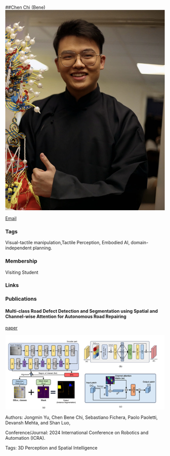 ##Chen Chi (Bene)
![Chenchi](./assets/avatar.jpeg)

<a href="chenchi_bene@outlook.com">Email</a>

  

### **Tags**

Visual-tactile manipulation,Tactile Perception, Embodied AI, domain-independent planning.

  
### **Membership**
Visiting Student
  

### **Links**


### **Publications**

#### **Multi-class Road Defect Detection and Segmentation using Spatial and Channel-wise Attention for Autonomous Road Repairing**

<a href="https://arxiv.org/pdf/2402.04064">paper</a>

![SCM-MRCNN](./assets/image.png)

Authors: Jongmin Yu, Chen Bene Chi, Sebastiano Fichera, Paolo Paoletti, Devansh Mehta, and Shan Luo,

Conference/Journal: 2024 International Conference on Robotics and Automation (ICRA).

Tags: 3D Perception and Spatial Intelligence

